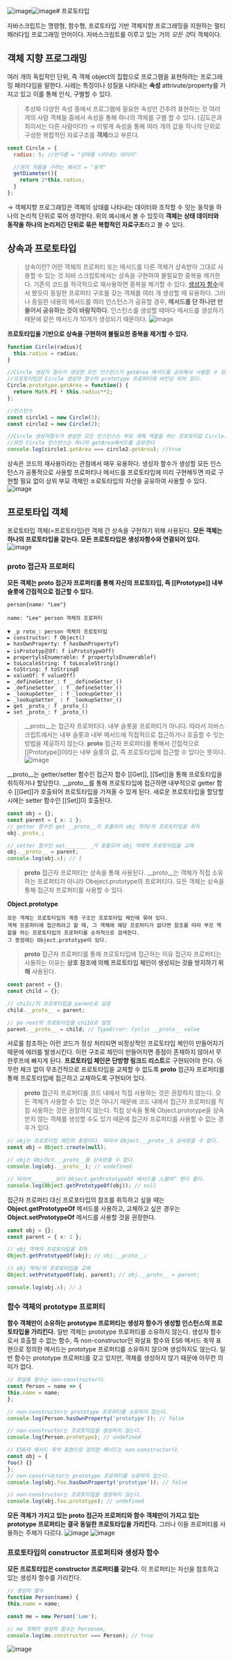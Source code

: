 ![image](https://github.com/sangypar/SSAFRONT/assets/158231909/50f96eee-7a83-4ad1-a9f8-4c4cc4ebcd17)![image](https://github.com/sangypar/SSAFRONT/assets/158231909/cfd6a50f-1a4a-48bf-bcee-90e64e2ae934)# 프로토타입

자바스크립트는 명령형, 함수형, 프로토타입 기반 객체지향 프로그래밍을 지원하는 멀티 패러다임 프로그래밍 언어이다.
자바스크립트를 이루고 있는 거의 *모든 것*이 객체이다.

## 객체 지향 프로그래밍
여러 개의 독립적인 단위, 즉 객체 object의 집합으로 프로그램을 표현하려는 프로그래밍 패러다임을 말한다.
시레는 특징이나 성질을 나타내는 **속성** attrivute/property를 가지고 있고 이를 통해 인식, 구별할 수 있다.

> 추상화
다양한 속성 중에서 프로그램에 필요한 속성만 간추려 표현하는 것
여러 개의 사람 객체들 중에서 속성을 통해 하나의 객체를 구별 할 수 있다. (김도은과 최이서는 다른 사람이다!)
→ 이렇게 속성을 통해 여러 개의 값을 하나의 단위로 구성한 복합적인 자료구조를 **객체**라고 부른다.

```javaScript
const Circle = {
  radius: 5; //반지름 = "상태를 나타내는 데이터"

  //원의 지름을 구하는 메서드 = "동작"
  getDiameter(){
    return 2*this.radius;
  }
};
```
→ 객체지향 프로그래밍은 객체의 상태를 나타내는 데이터와 조작할 수 잇는 동작을 하나의 논리적 단위로 묶어 생각한다.
위의 예시에서 볼 수 있듯이 **객체는 상태 데이터와 동작을 하나의 논리저긴 단위로 묶은 복합적인 자료구조**라고 볼 수 있다.

## 상속과 프로토타입
> 상속이란?
어떤 객체의 프로퍼티 또는 메서드를 다른 객체가 상속받아 그대로 사용할 수 있는 것
자바 스크립트에서는 상속을 구현하여 불필요한 중복을 제거한다. 기존의 코드를 적극적으로 재사용하면 중복을 제거할 수 있다.
[생성자 함수](https://github.com/sangypar/SSAFRONT/tree/main/%EB%AA%A8%EB%8D%98%20%EC%9E%90%EB%B0%94%EC%8A%A4%ED%81%AC%EB%A6%BD%ED%8A%B8%20deep%20dive/17%EC%9E%A5.%20%EC%83%9D%EC%84%B1%EC%9E%90%20%ED%95%A8%EC%88%98%EC%97%90%20%EC%9D%98%ED%95%9C%20%EA%B0%9D%EC%B2%B4%20%EC%83%9D%EC%84%B1)에서 봤듯이 동일한 프로퍼티 구조를 갖는 객체를 여러 개 생성할 때 유용하다.
그러나 동일한 내용의 메서드를 여러 인스턴스가 공유할 경우, **메서드를 단 하나만 만들어서 공유하는 것이 바람직하다.**
인스턴스를 생성할 때마다 메서드를 생성하기 때문에 같은 메서드가 10개가 생성되기 때문이다.
![image](https://github.com/sangypar/SSAFRONT/assets/158231909/c1bcd535-151f-44ab-9498-5b07ffc68a92)

**프로토타입을 기반으로 상속을 구현하여 불필요한 중복을 제거할 수 있다.**
```javaScript
function Circle(radius){
  this.radius = radius;
}

//Circle 생성자 함수가 생성한 모든 인스턴스가 getArea 메서드를 공유해서 사용할 수 있도록 프로토타입에 추가
//프로토타입은 Circle 생성자 함수의 prototype 프로퍼티에 바인딩 되어 있다.
Circle.prototype.getArea = function() {
  return Math.PI * this.radius**2;
};

//인스턴스
const circle1 = new Circle(1);
const circle2 = new Circle(2);

//Circle 생성자함수가 생성한 모든 인스턴스는 부모 객체 역할을 하는 프로토타입 Circle.prototype로부터 getArea 메서드를 상속받는다.
//모든 Circle 인스턴스는 하나의 getArea메서드를 공유한다
console.log(circle1.getArea === circle2.getArea); //true
```
상속은 코드의 재사용이라는 관점에서 매우 유용하다.
생성자 함수가 생성할 모든 인스턴스가 공통적으로 사용할 프로퍼티나 메서드를 프로토타입에 미리 구현해두면 따로 구현할 필요 없이 상위 부모 객체인 ㅍ로토타입의 자산을 공유하여 사용할 수 있다.
![image](https://github.com/sangypar/SSAFRONT/assets/158231909/6d794f4c-1b76-4f13-8ee6-e6fe2c431b22)


## 프로토타입 객체
프로토타입 객체(=프로토타입)란 객체 간 상속을 구현하기 위해 사용된다.
**모든 객체는 하나의 프로토타입을 갖는다. 모든 프로토타입은 생성자함수와 연결되어 있다.**
![image](https://github.com/sangypar/SSAFRONT/assets/158231909/f8b1afa8-214b-4f9e-be7e-da9678f6321c)


### __proto__ 접근자 프로퍼티
**모든 객체는 __proto__ 접근자 프로퍼티를 통해 자신의 프로토타입, 즉 [[Prototype]] 내부 슬롯에 간접적으로 접근할 수 있다.**
```
person{name: "Lee"}

name: "Lee" person 객체의 프로퍼티

▼ _p roto_: person 객체의 프로토타입
► constructor: f Object()
► hasOwnProperty: f hasOwnPropertyf)
► isPrototyp은Of: f isPrototypeOff)
► propertylsEnumerable: f propertylsEnumerablef)
► toLocaleString: f toLocaleString()
► toString: f toStringO
► valueOf: f valueOff)
► _defineGetter_: f __defineGetter_()
► _defineSetter_ : f _defineSetter_()
► _lookupGetter_ : f _lookupGetter_()
► _lookupSetter_ : f _lookupSetter_()
► get _proto_: f _proto_()
► set _proto_: f _proto_()
```

> __proto__는 접근자 프로퍼티다.
내부 슬롯을 프로퍼티가 아니다. 따라서 자바스크립트에서는 내부 슬롯과 내부 메서드에 직접적으로 접근하거나 호출할 수 잇는 방법을 제공하지 않는다.
__proto__ 접근자 프로퍼티를 통해서 간접적으로 [[Prototype]]이라는 내부 슬롯의 값, 즉 프로토타입에 접근할 수 있다는 뜻이다.
![image](https://github.com/sangypar/SSAFRONT/assets/158231909/d0b51d9f-b6d6-407a-b820-6fbb6d6ef10d)

__proto__는 getter/setter 함수인 접근자 합수 [[Get]], [[Set]]을 통해 프로토타입을 취득하거나 할당한다.
__proto__를 통해 프로토타입에 접근하면 내부적으로 getter 함수 [[Get]]가 호출되어 프로토타입을 가져올 수 있게 된다.
새로운 프로토타입을 할당할 시에는 setter 함수인 [[Set]]이 호출된다.

```javaScript
const obj = {};
const parent = { x: 1 };
// getter 함수인 get __proto__가 호출되어 obj 객처/의 프로토타입을 취득
obj._proto_;

// setter 함수인 set_______ _가 호출되어 obj 객체의 프로토타입을 교체
obj.__proto__ = parent;
console.log(obj.x); // 1
```

> __proto__ 접근자 프로퍼티는 상속을 통해 사용된다.
__proto__는 객체가 직접 소유하는 프로퍼티가 아니라 Obeject.prototype의 프로퍼티다. 모든 객체는 상속을 통해 접근자 프로퍼티를 사용할 수 있다.

**Object.prototype**
```
모든 객체는 프로토타입의 계층 구조인 프로토타입 체인에 묶여 있다.
객체 프로퍼티에 접근하려고 할 때, 그 객체에 해당 프로퍼티가 없다면 참조를 따라 부모 역할을 하는 프로토타입의 프로퍼티를 순차적으로 검색한다.
그 종점에는 Object.prototype이 있다.
```

> __proto__ 접근자 프로퍼티를 통해 프로토타입에 접근하는 이유
접근자 프로퍼티는 사용하는 이유는 **상호 참조에 의해 프로토타입 체인이 생성되는 것을 방지하기 위해** 사용된다.

```javaScript
const parent = {};
const child = {};

// chiIc/의 프로토타입을 parent로 설정
child.__proto__ = parent;

// pa rent의 프로토타입을 chiId로 설정
parent.__proto__ = child; // TypeError: Cyclic __proto__ value
```

서로를 참조하는 이런 코드가 정상 처리되면 비정상적인 프로토타입 체인이 만들어지기 때문에 에러를 발생시킨다.
이런 구조로 체인이 만들어지면 종점이 존재하지 않아서 무한루프에 빠지게 된다.
**프로토타입 체인은 단방향 링크드 리스트**로 구현되어야 한다.
아무런 체크 없이 무조건적으로 프로토타입을 교체할 수 없도록 __proto__ 접근자 프로퍼티를 통해 프로토타입에 접근하고 교체하도록 구현되어 있다.

> __proto__ 접근자 프로퍼티를 코드 내에서 직접 사용하는 것은 권장하지 않는다.
모든 객체가 사용할 수 있는 것은 아니기 때문에 코드 내에서 접근자 프로퍼티를 직접 사용하는 것은 권장하지 않는다.
직접 상속을 통해 Object.prototype을 상속받지 않는 객체를 생성할 수도 있기 때문에 접근자 프로퍼티를 사용할 수 없는 경우가 있다.
```javaScript
// obj는 프로토타입 체인의 종점이다. 따라서 Object.__proto__S 상속받을 수 없다.
const obj = Object.create(null);

// obj는 Obj은ct.__proto__를 상속받을 수 없다.
console.log(obj.__proto__); // undefined

// 따라서________보다 Object.getPrototypeOf 메서드를 人居하^ 편이 좋다.
console.log(Object.getPrototypeOf(obj)); // null
```

접근자 프로퍼티 대신 프로포타입의 참조를 취득하고 싶을 때는 **Object.getPrototypeOf** 메서드를 사용하고, 교체하고 싶은 경우는 **Object.setPrototypeOf** 메서드를 사용할 것을 권장한다.
```javaScript
const obj = {};
const parent = { x: 1 };

// obj 객체의 프로토타입을 취득
Object.getPrototypeOf(obj); // obj.__proto__;

// obj 객처/의 프로토타입을 교체
Object.setPrototypeOf(obj, parent); // obj.__proto__ = parent;

console.log(obj.x); // 1
```

### 함수 객체의 prototype 프로퍼티
**함수 객체만이 소유하는 prototype 프로퍼티는 생성자 함수가 생성할 인스턴스의 프로토타입을 가리킨다.**
일반 객체는 prototype 프로퍼티를 소유하지 않는다.
생성자 함수로서 호출할 수 없는 함수, 즉 non-constructor인 화살표 함수와 ES6 메서드 축약 표현으로 정의한 메서드는 prototype 프로퍼티를 소유하지 않으며 생성하지도 않는다.
일반 함수는 prototype 프로퍼티를 갖고 있지만, 객체를 생성하지 않기 때문에 아무런 의미가 없다.

```javaScript
// 화살표 함수는 non-constructor다.
const Person = name => {
this.name = name;
};

// non-constructor는 prototype 프로퍼티를 소유하지 않는다.
console.log(Person.hasOwnProperty('prototype')); // false

// non-constructor는 프로토타입을 생성하지 않는다.
console.log(Person.prototype); // undefined

// ES6의 메서드 축약 표현으로 정의한 메서드는 non-constructor다.
const obj = {
foo() {}
};
// non-constr나ctor는 prototype 프로퍼티를 소유하지 않는다.
console.log(obj.foo.hasOwnProperty('prototype')); // false

// non-constructor는 프로토타입을 생성하지 않는다.
console.log(obj.foo.prototype); // undefined
```
**모든 객체가 가지고 있는 __proto__ 접근자 프로퍼티와 함수 객체만이 가지고 있는 prototype 프로퍼티는 결국 동일한 프로토타입을 가리킨다.**
그러나 이들 프로퍼티를 사용하는 주체가 다르다.
![image](https://github.com/sangypar/SSAFRONT/assets/158231909/3521f9c2-cd20-4d60-89fa-f0a53f9f9038)
![image](https://github.com/sangypar/SSAFRONT/assets/158231909/3475ec24-5fac-4330-9c8e-772a5d55e90a)

### 프로토타입의 constructor 프로퍼티와 생성자 함수
**모든 프로토타입은 constructor 프로퍼티를 갖는다.** 이 프로퍼티는 자신을 참조하고 있는 생성자 함수를 가리킨다.
```javaScript
// 생성자 함수
function Person(name) {
this.name = name;

const me = new Person('Lee');

// me 객체의 생성자 함수는 Personom,
console.log(me.constructor === Person); // true
```
![image](https://github.com/sangypar/SSAFRONT/assets/158231909/df2be7a2-e442-4f42-a343-122d40008a10)

